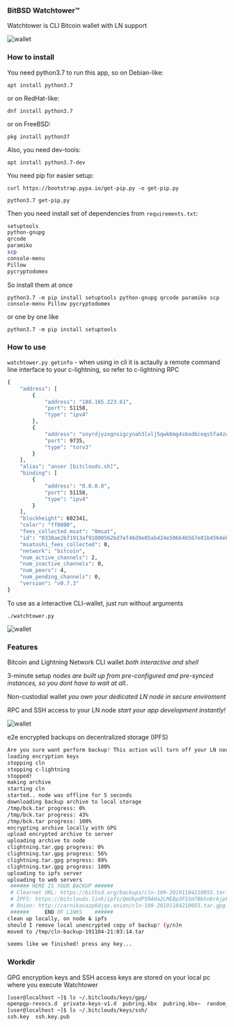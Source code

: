 ### BitBSD Watchtower™ ###

Watchtower is CLI Bitcoin wallet with LN support

![wallet](https://i.imgur.com/2b33Tsg.png "Watchtower")


### How to install ###

You need python3.7 to run this app, so on Debian-like:

`apt install python3.7`

or on RedHat-like:

`dnf install python3.7`

or on FreeBSD:

`pkg install python37`

Also, you need dev-tools:

`apt install python3.7-dev`

You need pip for easier setup:

`curl https://bootstrap.pypa.io/get-pip.py -o get-pip.py`

`python3.7 get-pip.py`

Then you need install set of dependencies from `requirements.txt`:

```bash
setuptools
python-gnupg
qrcode
paramiko
scp
console-menu
Pillow
pycryptodomex

```

So install them at once

 `python3.7 -m pip install setuptools python-gnupg qrcode paramiko scp console-menu Pillow pycryptodomex`

or one by one like

`python3.7 -m pip install setuptools`

### How to use

`watchtower.py getinfo` - when using in cli it is actaully a remote command line interface to your c-lightning, so refer to c-lightning RPC

```bash
{
    "address": [
        {
            "address": "188.165.223.61",
            "port": 51158,
            "type": "ipv4"
        },
        {
            "address": "snyrdjyzxgnsigcynah3lxlj5qwk6mg4s6od6ceqs5fa4zwxezsy5yad.onion",
            "port": 9735,
            "type": "torv3"
        }
    ],
    "alias": "anser [bitclouds.sh]",
    "binding": [
        {
            "address": "0.0.0.0",
            "port": 51158,
            "type": "ipv4"
        }
    ],
    "blockheight": 602341,
    "color": "ff0000",
    "fees_collected_msat": "0msat",
    "id": "0338ae2b71913af91800562bd7ef46d9e05ab424e50664b567e81b4564eb043e15",
    "msatoshi_fees_collected": 0,
    "network": "bitcoin",
    "num_active_channels": 2,
    "num_inactive_channels": 0,
    "num_peers": 4,
    "num_pending_channels": 0,
    "version": "v0.7.3"
}

```

To use as a interactive CLI-wallet, just run without arguments

`./watchtower.py`

 ![wallet](https://i.imgur.com/WNiQWQb.png "Watchtower")

### Features

Bitcoin and Lightning Network CLI wallet _both interactive and shell_

3-minute setup _nodes are built up from pre-configured and pre-synced instances, so you dont have to wait at all.._

Non-custodial wallet _you own your dedicated LN node in secure enviroment_

RPC and SSH access to your LN node _start your app development instantly!_

![wallet](https://i.imgur.com/Qvmdrbj.png "Watchtower")
 
e2e encrypted backups on decentralized storage (IPFS)

```bash
Are you sure want perform backup? This action will turn off your LN node for a while! Proceed? (y/n)y
loading encryption keys
stopping cln
stopping c-lightning
stopped!
making archive
starting cln
started.. node was offline for 5 seconds
downloading backup archive to local storage
/tmp/bck.tar progress: 0%   
/tmp/bck.tar progress: 43%   
/tmp/bck.tar progress: 100%   
encrypting archive locally with GPG
upload encrypted archive to server
uploading archive to node
clightning.tar.gpg progress: 0%   
clightning.tar.gpg progress: 56%   
clightning.tar.gpg progress: 89%   
clightning.tar.gpg progress: 100%   
uploading to ipfs server
uploading to web servers
 ###### HERE IS YOUR BACKUP ######
 # Clearnet URL: https://bitbsd.org/backups/cln-109-20191104210055.tar.gpg
 # IPFS: https://bitclouds.link/ipfs/QmUkpdP5RAHa2LMEBp3FSSH7BbhnbrkjpVXjwPBh6MaYwy
 # Onion: http://carnikavazp6djqx.onion/cln-109-20191104210055.tar.gpg
 ######     END OF LINKS    ######
clean up locally, on node & ipfs
should I remove local unencrypted copy of backup? (y/n)n
moved to /tmp/cln-backup-191104-21:03:14.tar

seems like we finished! press any key...
```

### Workdir

GPG encryption keys and SSH access keys are stored on your local pc where you execute Watchtower

```bash
[user@localhost ~]$ ls ~/.bitclouds/keys/gpg/
openpgp-revocs.d  private-keys-v1.d  pubring.kbx  pubring.kbx~  random_seed  trustdb.gpg
[user@localhost ~]$ ls ~/.bitclouds/keys/ssh/
ssh.key  ssh.key.pub

```

